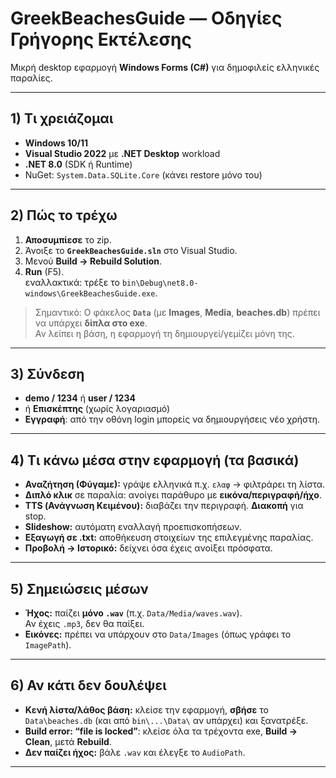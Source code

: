 ﻿# GreekBeachesGuide — Οδηγίες Γρήγορης Εκτέλεσης

Μικρή desktop εφαρμογή **Windows Forms (C#)** για δημοφιλείς ελληνικές παραλίες.

---

## 1) Τι χρειάζομαι
- **Windows 10/11**
- **Visual Studio 2022** με **.NET Desktop** workload
- **.NET 8.0** (SDK ή Runtime)
- NuGet: `System.Data.SQLite.Core` (κάνει restore μόνο του)

---

## 2) Πώς το τρέχω
1. **Αποσυμπίεσε** το zip.
2. Άνοιξε το **`GreekBeachesGuide.sln`** στο Visual Studio.
3. Μενού **Build → Rebuild Solution**.
4. **Run** (F5).  
   εναλλακτικά: τρέξε το `bin\Debug\net8.0-windows\GreekBeachesGuide.exe`.

> Σημαντικό: Ο φάκελος **`Data`** (με **Images**, **Media**, **beaches.db**) πρέπει να υπάρχει **δίπλα στο exe**.  
> Αν λείπει η βάση, η εφαρμογή τη δημιουργεί/γεμίζει μόνη της.

---

## 3) Σύνδεση
- **demo / 1234** ή **user / 1234**  
- ή **Επισκέπτης** (χωρίς λογαριασμό)
- **Εγγραφή**: από την οθόνη login μπορείς να δημιουργήσεις νέο χρήστη.

---

## 4) Τι κάνω μέσα στην εφαρμογή (τα βασικά)
- **Αναζήτηση (Φύγαμε):** γράψε ελληνικά π.χ. `ελαφ` → φιλτράρει τη λίστα.
- **Διπλό κλικ** σε παραλία: ανοίγει παράθυρο με **εικόνα/περιγραφή/ήχο**.
- **TTS (Ανάγνωση Κειμένου):** διαβάζει την περιγραφή. **Διακοπή** για stop.
- **Slideshow:** αυτόματη εναλλαγή προεπισκοπήσεων.
- **Εξαγωγή σε .txt:** αποθήκευση στοιχείων της επιλεγμένης παραλίας.
- **Προβολή → Ιστορικό:** δείχνει όσα έχεις ανοίξει πρόσφατα.

---

## 5) Σημειώσεις μέσων
- **Ήχος:** παίζει **μόνο `.wav`** (π.χ. `Data/Media/waves.wav`).  
  Αν έχεις `.mp3`, δεν θα παίξει.
- **Εικόνες:** πρέπει να υπάρχουν στο `Data/Images` (όπως γράφει το `ImagePath`).

---

## 6) Αν κάτι δεν δουλέψει
- **Κενή λίστα/λάθος βάση:** κλείσε την εφαρμογή, **σβήσε** το `Data\beaches.db` (και από `bin\...\Data\` αν υπάρχει) και ξανατρέξε.
- **Build error: “file is locked”**: κλείσε όλα τα τρέχοντα exe, **Build → Clean**, μετά **Rebuild**.
- **Δεν παίζει ήχος:** βάλε `.wav` και έλεγξε το `AudioPath`.

---

